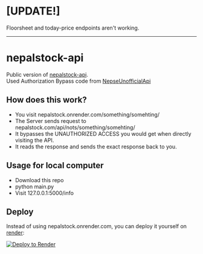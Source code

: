 # [UPDATE!]
Floorsheet and today-price endpoints aren't working.

***

# nepalstock-api

Public version of [nepalstock-api](https://nepalstock.onrender.com/info).<br>
Used Authorization Bypass code from [NepseUnofficialApi](https://github.com/basic-bgnr/NepseUnofficialApi)

## How does this work?
- You visit nepalstock.onrender.com/something/somehting/
- The Server sends request to nepalstock.com/api/nots/something/somehting/
- It bypasses the UNAUTHORIZED ACCESS you would get when directly visiting the API.
- It reads the response and sends the exact response back to you.

## Usage for local computer
- Download this repo
- python main.py
- Visit 127.0.0.1:5000/info

## Deploy
Instead of using nepalstock.onrender.com, you can deploy it yourself on [render](https://render.com/):

<a href="https://render.com/deploy?repo=https://github.com/Prabesh01/nepalstock-api">
  <img src="https://render.com/images/deploy-to-render-button.svg" alt="Deploy to Render">
</a>


